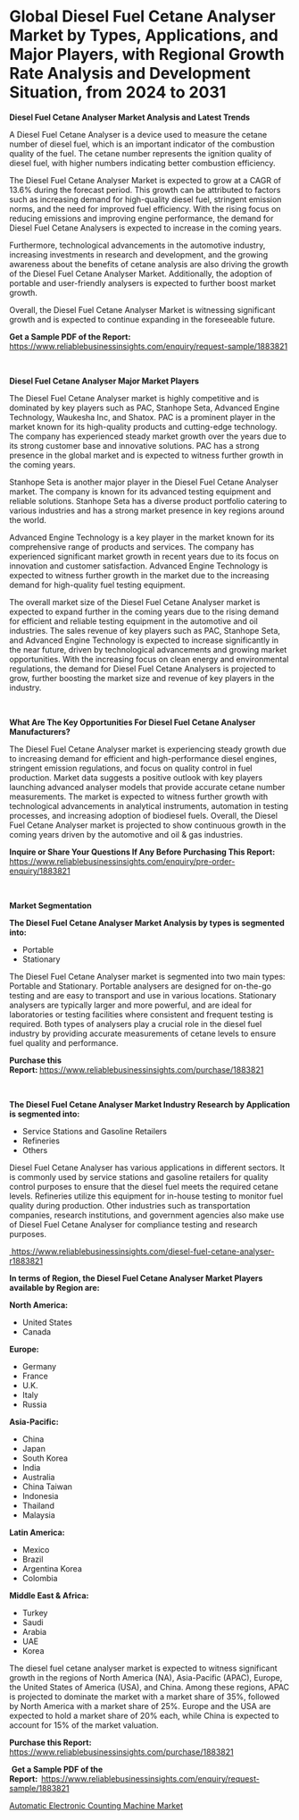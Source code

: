 <p><h1>Global Diesel Fuel Cetane Analyser Market by Types, Applications, and Major Players, with Regional Growth Rate Analysis and Development Situation, from 2024 to 2031</h1></p><p><strong>Diesel Fuel Cetane Analyser Market Analysis and Latest Trends</strong></p>
<p><p>A Diesel Fuel Cetane Analyser is a device used to measure the cetane number of diesel fuel, which is an important indicator of the combustion quality of the fuel. The cetane number represents the ignition quality of diesel fuel, with higher numbers indicating better combustion efficiency.</p><p>The Diesel Fuel Cetane Analyser Market is expected to grow at a CAGR of 13.6% during the forecast period. This growth can be attributed to factors such as increasing demand for high-quality diesel fuel, stringent emission norms, and the need for improved fuel efficiency. With the rising focus on reducing emissions and improving engine performance, the demand for Diesel Fuel Cetane Analysers is expected to increase in the coming years.</p><p>Furthermore, technological advancements in the automotive industry, increasing investments in research and development, and the growing awareness about the benefits of cetane analysis are also driving the growth of the Diesel Fuel Cetane Analyser Market. Additionally, the adoption of portable and user-friendly analysers is expected to further boost market growth.</p><p>Overall, the Diesel Fuel Cetane Analyser Market is witnessing significant growth and is expected to continue expanding in the foreseeable future.</p></p>
<p><strong>Get a Sample PDF of the Report:&nbsp;</strong> <a href="https://www.reliablebusinessinsights.com/enquiry/request-sample/1883821">https://www.reliablebusinessinsights.com/enquiry/request-sample/1883821</a></p>
<p>&nbsp;</p>
<p><strong>Diesel Fuel Cetane Analyser Major Market Players</strong></p>
<p><p>The Diesel Fuel Cetane Analyser market is highly competitive and is dominated by key players such as PAC, Stanhope Seta, Advanced Engine Technology, Waukesha Inc, and Shatox. PAC is a prominent player in the market known for its high-quality products and cutting-edge technology. The company has experienced steady market growth over the years due to its strong customer base and innovative solutions. PAC has a strong presence in the global market and is expected to witness further growth in the coming years.</p><p>Stanhope Seta is another major player in the Diesel Fuel Cetane Analyser market. The company is known for its advanced testing equipment and reliable solutions. Stanhope Seta has a diverse product portfolio catering to various industries and has a strong market presence in key regions around the world.</p><p>Advanced Engine Technology is a key player in the market known for its comprehensive range of products and services. The company has experienced significant market growth in recent years due to its focus on innovation and customer satisfaction. Advanced Engine Technology is expected to witness further growth in the market due to the increasing demand for high-quality fuel testing equipment.</p><p>The overall market size of the Diesel Fuel Cetane Analyser market is expected to expand further in the coming years due to the rising demand for efficient and reliable testing equipment in the automotive and oil industries. The sales revenue of key players such as PAC, Stanhope Seta, and Advanced Engine Technology is expected to increase significantly in the near future, driven by technological advancements and growing market opportunities. With the increasing focus on clean energy and environmental regulations, the demand for Diesel Fuel Cetane Analysers is projected to grow, further boosting the market size and revenue of key players in the industry.</p></p>
<p>&nbsp;</p>
<p><strong>What Are The Key Opportunities For Diesel Fuel Cetane Analyser Manufacturers?</strong></p>
<p><p>The Diesel Fuel Cetane Analyser market is experiencing steady growth due to increasing demand for efficient and high-performance diesel engines, stringent emission regulations, and focus on quality control in fuel production. Market data suggests a positive outlook with key players launching advanced analyser models that provide accurate cetane number measurements. The market is expected to witness further growth with technological advancements in analytical instruments, automation in testing processes, and increasing adoption of biodiesel fuels. Overall, the Diesel Fuel Cetane Analyser market is projected to show continuous growth in the coming years driven by the automotive and oil & gas industries.</p></p>
<p><strong>Inquire or Share Your Questions If Any Before Purchasing This Report:</strong> <a href="https://www.reliablebusinessinsights.com/enquiry/pre-order-enquiry/1883821">https://www.reliablebusinessinsights.com/enquiry/pre-order-enquiry/1883821</a></p>
<p>&nbsp;</p>
<p><strong>Market Segmentation</strong></p>
<p><strong>The Diesel Fuel Cetane Analyser Market Analysis by types is segmented into:</strong></p>
<p><ul><li>Portable</li><li>Stationary</li></ul></p>
<p><p>The Diesel Fuel Cetane Analyser market is segmented into two main types: Portable and Stationary. Portable analysers are designed for on-the-go testing and are easy to transport and use in various locations. Stationary analysers are typically larger and more powerful, and are ideal for laboratories or testing facilities where consistent and frequent testing is required. Both types of analysers play a crucial role in the diesel fuel industry by providing accurate measurements of cetane levels to ensure fuel quality and performance.</p></p>
<p><strong>Purchase this Report:&nbsp;</strong><a href="https://www.reliablebusinessinsights.com/purchase/1883821">https://www.reliablebusinessinsights.com/purchase/1883821</a></p>
<p>&nbsp;</p>
<p><strong>The Diesel Fuel Cetane Analyser Market Industry Research by Application is segmented into:</strong></p>
<p><ul><li>Service Stations and Gasoline Retailers</li><li>Refineries</li><li>Others</li></ul></p>
<p><p>Diesel Fuel Cetane Analyser has various applications in different sectors. It is commonly used by service stations and gasoline retailers for quality control purposes to ensure that the diesel fuel meets the required cetane levels. Refineries utilize this equipment for in-house testing to monitor fuel quality during production. Other industries such as transportation companies, research institutions, and government agencies also make use of Diesel Fuel Cetane Analyser for compliance testing and research purposes.</p></p>
<p><a href="https://www.reliablebusinessinsights.com/diesel-fuel-cetane-analyser-r1883821">&nbsp;https://www.reliablebusinessinsights.com/diesel-fuel-cetane-analyser-r1883821</a></p>
<p><strong>In terms of Region, the Diesel Fuel Cetane Analyser Market Players available by Region are:</strong></p>
<p>
    <p> <strong> North America: </strong>
        <ul>
            <li>United States</li>
            <li>Canada</li>
        </ul>
        </p> 
    <p> <strong> Europe: </strong>
        <ul>
            <li>Germany</li>
            <li>France</li>
            <li>U.K.</li>
            <li>Italy</li>
            <li>Russia</li>
        </ul>
        </p> 
    <p> <strong> Asia-Pacific: </strong>
        <ul>
            <li>China</li>
            <li>Japan</li>
            <li>South Korea</li>
            <li>India</li>
            <li>Australia</li>
            <li>China Taiwan</li>
            <li>Indonesia</li>
            <li>Thailand</li>
            <li>Malaysia</li>
        </ul>
        </p> 
    <p> <strong> Latin America: </strong>
        <ul>
            <li>Mexico</li>
            <li>Brazil</li>
            <li>Argentina Korea</li>
            <li>Colombia</li>
        </ul>
        </p> 
    <p> <strong> Middle East & Africa: </strong>
        <ul>
            <li>Turkey</li>
            <li>Saudi</li>
            <li>Arabia</li>
            <li>UAE</li>
            <li>Korea</li>
        </ul>
    </p>
    </p>
<p><p>The diesel fuel cetane analyser market is expected to witness significant growth in the regions of North America (NA), Asia-Pacific (APAC), Europe, the United States of America (USA), and China. Among these regions, APAC is projected to dominate the market with a market share of 35%, followed by North America with a market share of 25%. Europe and the USA are expected to hold a market share of 20% each, while China is expected to account for 15% of the market valuation.</p></p>
<p><strong>Purchase this Report: </strong><a href="https://www.reliablebusinessinsights.com/purchase/1883821">https://www.reliablebusinessinsights.com/purchase/1883821</a></p>
<p>&nbsp;<strong>Get a Sample PDF of the Report:&nbsp;&nbsp;</strong><a href="https://www.reliablebusinessinsights.com/enquiry/request-sample/1883821">https://www.reliablebusinessinsights.com/enquiry/request-sample/1883821</a></p>
<p><strong></strong></p>
<p><p><a href="https://github.com/waylose1223/Market-Research-Report-List-2/blob/main/automatic-electronic-counting-machine-market.md">Automatic Electronic Counting Machine Market</a></p></p>